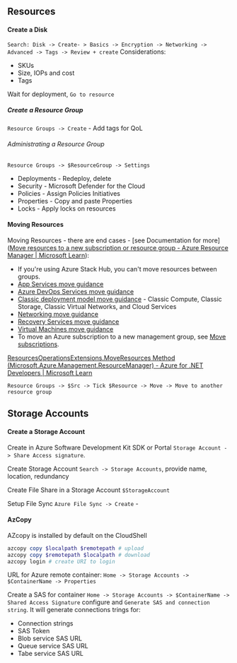 




## Resources

#### Create a Disk

`Search: Disk -> Create- > Basics -> Encryption -> Networking -> Advanced -> Tags -> Review + create` Considerations:
- SKUs
- Size, IOPs and cost
- Tags

Wait for deployment, `Go to resource` 

##### Create a Resource Group

`Resource Groups -> Create` - Add tags for QoL 

###### Administrating a Resource Group

`Resource Groups -> $ResourceGroup -> Settings` 
- Deployments - Redeploy, delete
- Security - Microsoft Defender for the Cloud
- Policies - Assign Policies Initiatives
- Properties - Copy and paste Properties
- Locks - Apply locks on resources

#### Moving Resources

Moving Resources - there are end cases - [see Documentation for more]([Move resources to a new subscription or resource group - Azure Resource Manager | Microsoft Learn](https://learn.microsoft.com/en-us/azure/azure-resource-manager/management/move-resource-group-and-subscription)):
-   If you're using Azure Stack Hub, you can't move resources between groups.
-   [App Services move guidance](https://learn.microsoft.com/en-us/azure/azure-resource-manager/management/move-limitations/app-service-move-limitations)
-   [Azure DevOps Services move guidance](https://learn.microsoft.com/en-us/azure/devops/organizations/billing/change-azure-subscription?toc=/azure/azure-resource-manager/toc.json)
-   [Classic deployment model move guidance](https://learn.microsoft.com/en-us/azure/azure-resource-manager/management/move-limitations/classic-model-move-limitations) - Classic Compute, Classic Storage, Classic Virtual Networks, and Cloud Services
-   [Networking move guidance](https://learn.microsoft.com/en-us/azure/azure-resource-manager/management/move-limitations/networking-move-limitations)
-   [Recovery Services move guidance](https://learn.microsoft.com/en-us/azure/backup/backup-azure-move-recovery-services-vault?toc=/azure/azure-resource-manager/toc.json)
-   [Virtual Machines move guidance](https://learn.microsoft.com/en-us/azure/azure-resource-manager/management/move-limitations/virtual-machines-move-limitations)
-   To move an Azure subscription to a new management group, see [Move subscriptions](https://learn.microsoft.com/en-us/azure/governance/management-groups/manage#move-subscriptions).

[ResourcesOperationsExtensions.MoveResources Method (Microsoft.Azure.Management.ResourceManager) - Azure for .NET Developers | Microsoft Learn](https://learn.microsoft.com/en-us/dotnet/api/microsoft.azure.management.resourcemanager.resourcesoperationsextensions.moveresources?view=azure-dotnet)

`Resource Groups -> $Src -> Tick $Resource -> Move -> Move to another resource group`


## Storage Accounts


#### Create a Storage Account
Create in Azure Software Development Kit SDK or Portal `Storage Account -> Share Access signature`.

Create Storage Account `Search -> Storage Accounts`, provide name, location, redundancy 

Create File Share in a Storage Account `$StorageAccount` 

Setup File Sync `Azure File Sync -> Create` - 

#### AzCopy 

AZcopy is installed by default on the CloudShell
```powershell
azcopy copy $localpath $remotepath # upload
azcopy copy $remotepath $localpath # download
azcopy login # create URI to login
```

URL for Azure remote container: `Home -> Storage Accounts -> $ContainerName -> Properties`

Create a SAS for container `Home -> Storage Accounts -> $ContainerName -> Shared Access Signature` configure and `Generate SAS and connection string`. It will generate connections trings for: 
- Connection strings
- SAS Token
- Blob service SAS URL
- Queue service SAS URL
- Tabe service SAS URL